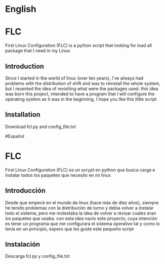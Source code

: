 # English
# FLC
First Linux Configuration (FLC) is a python script  that looking for load all package that I need in my Linux
## Introduction
Since I started in the world of linux (over ten years), I've always had problems with the distribution of shift and was to reinstall the whole system, but I resented the idea of revisiting what were the packages used. this idea was born this project, intended to have a program that I will configure the operating system as it was in the beginning, I hope you like this little script

## Installation
Download fcl.py and config_file.txt


#Español
# FLC
First Linux Configuration (FLC) es un scrypt en python que busca carga e instalar todos los paquetes que necesito en mi linux

## Introducción
Desde que empecé en el mundo de linux (hace más de diez años), siempre he tenido problemas con la distribución de turno y debia volver a instalar todo el sistema, pero me molestaba la idea de volver a revisar cuales eran los paquetes que usaba. con esta idea nacio este proyecto, cuya intención es tener un programa que me configurara el sistema operativo tal y como lo tenía en un principio, espero que les guste este pequeño script

## Instalación
Descarga fcl.py y config_file.txt
